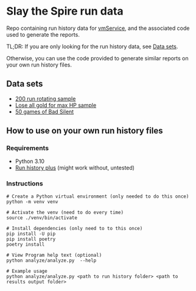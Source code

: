 # Slay the Spire run data

Repo containing run history data for [vmService](https://www.twitch.tv/vmservice),
and the associated code used to generate the reports.

TL;DR: If you are only looking for the run history data, see [Data sets](#data-sets).

Otherwise, you can use the code provided to generate similar reports on your own run history files.

## Data sets

- [200 run rotating sample](./results/200-rotating-sample)
- [Lose all gold for max HP sample](./results/lose-all-gold-max-hp-sample)
- [50 games of Bad Silent](./results/bad-silent)

## How to use on your own run history files

### Requirements

- Python 3.10
- [Run history plus](https://steamcommunity.com/sharedfiles/filedetails/?id=2802958032) (might work
  without, untested)

### Instructions

```shell
# Create a Python virtual environment (only needed to do this once)
python -m venv venv

# Activate the venv (need to do every time)
source ./venv/bin/activate

# Install dependencies (only need to to this once)
pip install -U pip
pip install poetry
poetry install

# View Program help text (optional)
python analyze/analyze.py  --help

# Example usage
python analyze/analyze.py <path to run history folder> <path to results output folder>
```
